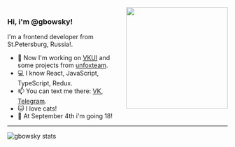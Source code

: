 <img align="right" src="https://avatars.githubusercontent.com/u/36237725?s=460&u=2bb1ca5a81aab4f089765712a2ff615314c1e024&v=4" height="232"/>

### Hi, i'm @gbowsky!
I'm a frontend developer from St.Petersburg, Russia!. 

- 📱  Now I'm working on [VKUI](github.com/VKCOM/VKUI) and some projects from [unfoxteam](https://unfox.team).
- 💻  I know React, JavaScript, TypeScript, Redux.
- 📫  You can text me there: [VK](https://vk.com/gbowsky), [Telegram](https://t.me/gbowsky).
- 🐱  I love cats!
- 🍕  At September 4th i'm going 18!

---

![gbowsky stats](https://github-readme-stats.vercel.app/api?username=gbowsky&count_private=true&show_icons=true&theme=prussian)
